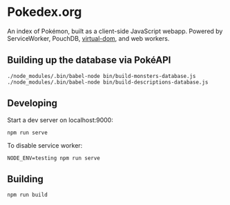 Pokedex.org
====

An index of Pokémon, built as a client-side JavaScript webapp. Powered by ServiceWorker, PouchDB, [virtual-dom](https://github.com/Matt-Esch/virtual-dom), and web workers.

Building up the database via PokéAPI
-----

```
./node_modules/.bin/babel-node bin/build-monsters-database.js
./node_modules/.bin/babel-node bin/build-descriptions-database.js
```

Developing
----

Start a dev server on localhost:9000:

    npm run serve

To disable service worker:

    NODE_ENV=testing npm run serve

Building
---

    npm run build
